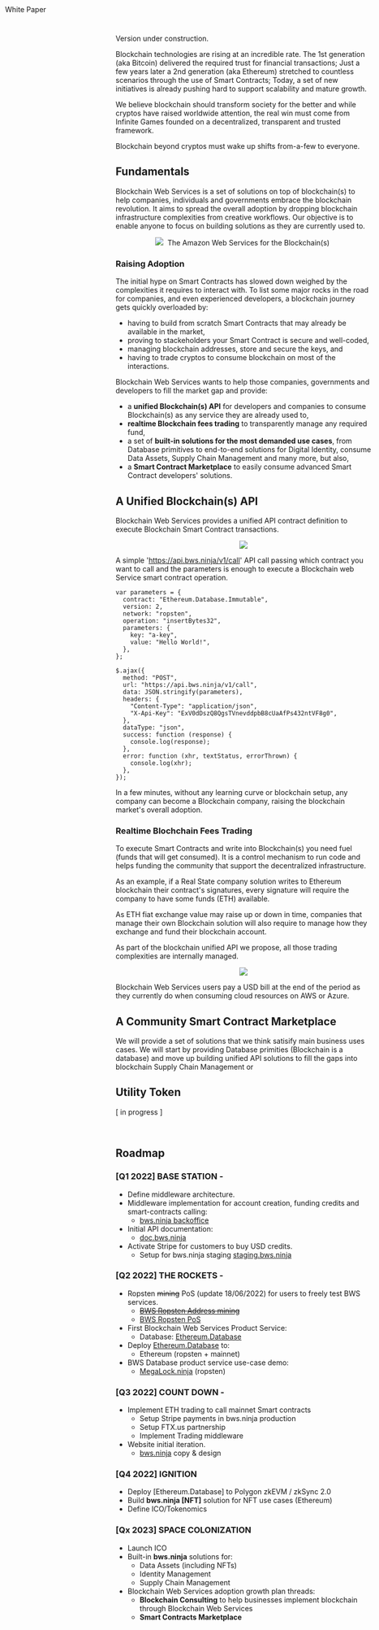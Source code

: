 <link rel="stylesheet" href="https://cdnjs.cloudflare.com/ajax/libs/highlight.js/11.4.0/styles/atom-one-dark.min.css">


<div style="position: fixed; top: 10px; left: 10px; border: 0;"> White Paper
</div>

<br/>
Version under construction.
<br/>

Blockchain technologies are rising at an incredible rate. The 1st generation (aka Bitcoin) delivered the required trust for financial transactions; Just a few years later a 2nd generation (aka Ethereum) stretched to countless scenarios through the use of Smart Contracts; Today, a set of new initiatives is already pushing hard to support scalability and mature growth.

We believe blockchain should transform society for the better and while cryptos have raised worldwide attention, the real win must come from Infinite Games founded on a decentralized, transparent and trusted framework. 

Blockchain beyond cryptos must wake up shifts from-a-few to everyone.

## Fundamentals

Blockchain Web Services is a set of solutions on top of blockchain(s) to help companies, individuals and governments embrace the blockchain revolution. It aims to spread the overall adoption by dropping blockchain infrastructure complexities from creative workflows. Our objective is to enable anyone to focus on building solutions as they are currently used to.

<p align="center">
  <img src="img/BWS_HL_Components_FULL.svg" />
<i class="fa-solid fa-quote-left"></i>&nbsp;The Amazon Web Services for the Blockchain(s)&nbsp;<i class="fa-solid fa-quote-right"></i>
</p>

### Raising Adoption

The initial hype on Smart Contracts has slowed down weighed by the complexities it requires to interact with. To list some major rocks in the road for companies, and even experienced developers, a blockchain journey gets quickly overloaded by:

 <ul class="fa-ul">
    <li><span class="fa-li"><i class="fa-regular fa-square"></i></span>having to build from scratch Smart Contracts that may already be available in the market,</li>
    <li><span class="fa-li"><i class="fa-regular fa-square"></i></span>proving to stackeholders your Smart Contract is secure and well-coded,</li>
    <li><span class="fa-li"><i class="fa-regular fa-square"></i></span>managing blockchain addresses, store and secure the keys, and</li>
    <li><span class="fa-li"><i class="fa-regular fa-square"></i></span>having to trade cryptos to consume blockchain on most of the interactions.</li>
  </ul>

Blockchain Web Services wants to help those companies, governments and developers to fill the market gap and provide:

 <ul class="fa-ul">
    <li><span class="fa-li"><i class="fa-regular fa-square-check"></i></span>a <strong>unified Blockchain(s) API</strong> for developers and companies to consume Blockchain(s) as any service they are already used to,</li>
    <li><span class="fa-li"><i class="fa-regular fa-square-check"></i></span><strong>realtime Blockchain fees trading</strong> to transparently manage any required fund,</li>
    <li><span class="fa-li"><i class="fa-regular fa-square-check"></i></span>a set of <strong>built-in solutions for the most demanded use cases</strong>, from Database primitives to end-to-end solutions for Digital Identity, consume Data Assets, Supply Chain Management and many more, but also,</li> 
    <li><span class="fa-li"><i class="fa-regular fa-square-check"></i></span>a <strong>Smart Contract Marketplace</strong> to easily consume advanced Smart Contract developers' solutions.</li>
  </ul>

## A Unified Blockchain(s) API

Blockchain Web Services provides a unified API contract definition to execute Blockchain Smart Contract transactions.

<p align="center">
  <img src="img/Calling_Options.svg" />
</p>

A simple 'https://api.bws.ninja/v1/call' API call passing which contract you want to call and the parameters is enough to execute a Blockchain web Service smart contract operation. 

<pre><code class="js">var parameters = {
  contract: "Ethereum.Database.Immutable",
  version: 2,
  network: "ropsten",
  operation: "insertBytes32",
  parameters: {
    key: "a-key",
    value: "Hello World!",
  },
};

$.ajax({
  method: "POST",
  url: "https://api.bws.ninja/v1/call",
  data: JSON.stringify(parameters),
  headers: {
    "Content-Type": "application/json",
    "X-Api-Key": "ExV0dDszQ8QgsTVnevddpbB8cUaAfPs432ntVF8g0",
  },
  dataType: "json",
  success: function (response) {
    console.log(response);
  },
  error: function (xhr, textStatus, errorThrown) {
    console.log(xhr);
  },
});</code></pre>

In a few minutes, without any learning curve or blockchain setup, any company can become a Blockchain company, raising the blockchain market's overall adoption.

### Realtime Blochchain Fees Trading

To execute Smart Contracts and write into Blockchain(s) you need fuel (funds that will get consumed). It is a control mechanism to run code and helps funding the community that support the decentralized infrastructure. 

As an example, if a Real State company solution writes to Ethereum blockchain their contract's signatures, every signature will require the company to have some funds (ETH) available. 

As ETH fiat exchange value may raise up or down in time, companies that manage their own Blockchain solution will also require to manage how they exchange and fund their blockchain account.

As part of the blockchain unified API we propose, all those trading complexities are internally managed.

<p align="center">
  <img src="img/Real-TimeFees.svg" />
</p>

Blockchain Web Services users pay a USD bill at the end of the period as they currently do when consuming cloud resources on AWS or Azure.

## A Community Smart Contract Marketplace

We will provide a set of solutions that we think satisify main business uses cases. We will start by providing Database primities (Blockchain is a database) and move up building unified API solutions to fill the gaps into blockchain Supply Chain Management or 

## Utility Token

[ in progress ]

<br/>

## <a name="roadmap"></a>Roadmap

### [Q1 2022] **BASE STATION** - <i class="fa-solid fa-check"></i>

- Define middleware architecture.
- Middleware implementation for account creation, funding credits and smart-contracts calling:
  - [bws.ninja backoffice](https://bws.ninja/)
- Initial API documentation:
  - [doc.bws.ninja](https://doc.bws.ninja/)
- Activate Stripe for customers to buy USD credits.
  - Setup for bws.ninja staging [staging.bws.ninja](https://staging.bws.ninja)

### [Q2 2022] **THE ROCKETS** - <i class="fa-solid fa-check"></i>

- Ropsten ~~mining~~ PoS (update 18/06/2022) for users to freely test BWS services.
  - ~~[BWS Ropsten Address mining](https://ropsten.etherscan.io/address/0x9089Db83F0590EC2eD01A5Eb4F8584Dd6F4bDaC7#mine)~~
  - [BWS Ropsten PoS](https://ropsten.beaconcha.in/validator/877c91d2376f731a0f621c7848c0cd9d0a2622e91d68922838ef6b4dd5d8256e46e86cf06f5979b32103ed706d0c70ed)
- First Blockchain Web Services Product Service:
  - Database: [Ethereum.Database](https://github.com/NachoColl/blockchain-web-services/tree/Ethereum.Database.Immutable/contracts/ethereum)
- Deploy [Ethereum.Database](https://doc.bws.ninja/#database) to:
  - Ethereum (ropsten + mainnet)
- BWS Database product service use-case demo:
  - [MegaLock.ninja](https://megalock.ninja) (ropsten)

### [Q3 2022] **COUNT DOWN** - <i class="fa-solid fa-check"></i>

- Implement ETH trading to call mainnet Smart contracts
  - Setup Stripe payments in bws.ninja production
  - Setup FTX.us partnership
  - Implement Trading middleware
- Website initial iteration.
  - [bws.ninja](https://bws.ninja/) copy & design

### [Q4 2022] **IGNITION**

- Deploy [Ethereum.Database] to Polygon zkEVM / zkSync 2.0
- Build **bws.ninja [NFT]** solution for NFT use cases (Ethereum)
- Define ICO/Tokenomics

### [Qx 2023] **SPACE COLONIZATION**

- Launch ICO
- Built-in **bws.ninja** solutions for:
  - Data Assets (including NFTs)
  - Identity Management
  - Supply Chain Management
- Blockchain Web Services adoption growth plan threads:
  - **Blockchain Consulting** to help businesses implement blockchain through Blockchain Web Services 
  - **Smart Contracts Marketplace**


<script src="https://kit.fontawesome.com/ed4fd3e862.js" crossorigin="anonymous"></script>

<script src="https://cdnjs.cloudflare.com/ajax/libs/highlight.js/11.4.0/highlight.min.js"></script>
<script>hljs.highlightAll();</script>

